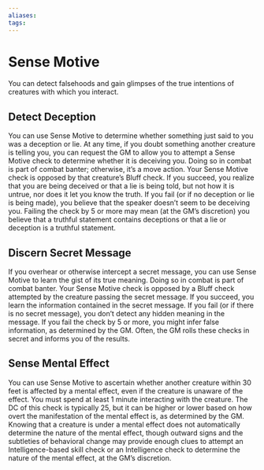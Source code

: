 ```yaml
---
aliases: 
tags: 
---
```


# Sense Motive

You can detect falsehoods and gain glimpses of the true intentions of creatures with which you interact.

## Detect Deception

You can use Sense Motive to determine whether something just said to you was a deception or lie. At any time, if you doubt something another creature is telling you, you can request the GM to allow you to attempt a Sense Motive check to determine whether it is deceiving you. Doing so in combat is part of combat banter; otherwise, it’s a move action. Your Sense Motive check is opposed by that creature’s Bluff check. If you succeed, you realize that you are being deceived or that a lie is being told, but not how it is untrue, nor does it let you know the truth. If you fail (or if no deception or lie is being made), you believe that the speaker doesn’t seem to be deceiving you. Failing the check by 5 or more may mean (at the GM’s discretion) you believe that a truthful statement contains deceptions or that a lie or deception is a truthful statement.

## Discern Secret Message

If you overhear or otherwise intercept a secret message, you can use Sense Motive to learn the gist of its true meaning. Doing so in combat is part of combat banter. Your Sense Motive check is opposed by a Bluff check attempted by the creature passing the secret message. If you succeed, you learn the information contained in the secret message. If you fail (or if there is no secret message), you don’t detect any hidden meaning in the message. If you fail the check by 5 or more, you might infer false information, as determined by the GM. Often, the GM rolls these checks in secret and informs you of the results.

## Sense Mental Effect

You can use Sense Motive to ascertain whether another creature within 30 feet is affected by a mental effect, even if the creature is unaware of the effect. You must spend at least 1 minute interacting with the creature. The DC of this check is typically 25, but it can be higher or lower based on how overt the manifestation of the mental effect is, as determined by the GM. Knowing that a creature is under a mental effect does not automatically determine the nature of the mental effect, though outward signs and the subtleties of behavioral change may provide enough clues to attempt an Intelligence-based skill check or an Intelligence check to determine the nature of the mental effect, at the GM’s discretion.

